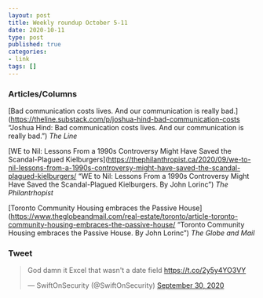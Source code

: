 ```yaml
---
layout: post
title: Weekly roundup October 5-11
date: 2020-10-11
type: post
published: true
categories:
- link
tags: []
---
```


### Articles/Columns

[Bad communication costs lives. And our communication is really bad.](https://theline.substack.com/p/joshua-hind-bad-communication-costs “Joshua Hind: Bad communication costs lives. And our communication is really bad.”) *The Line*

[WE to Nil: Lessons From a 1990s Controversy Might Have Saved the Scandal-Plagued Kielburgers](https://thephilanthropist.ca/2020/09/we-to-nil-lessons-from-a-1990s-controversy-might-have-saved-the-scandal-plagued-kielburgers/ “WE to Nil: Lessons From a 1990s Controversy Might Have Saved the Scandal-Plagued Kielburgers. By John Lorinc”) *The Philantrhopist*

[Toronto Community Housing embraces the Passive House](https://www.theglobeandmail.com/real-estate/toronto/article-toronto-community-housing-embraces-the-passive-house/ “Toronto Community Housing embraces the Passive House. By John Lorinc”) *The Globe and Mail*

### Tweet

<blockquote class=“twitter-tweet”><p lang=“en” dir=“ltr”>God damn it Excel that wasn&#39;t a date field <a href=“https://t.co/2y5y4YO3VY”>https://t.co/2y5y4YO3VY</a></p>&mdash; SwiftOnSecurity (@SwiftOnSecurity) <a href=“https://twitter.com/SwiftOnSecurity/status/1311442032615981058?ref_src=twsrc%5Etfw”>September 30, 2020</a></blockquote> <script async src=“https://platform.twitter.com/widgets.js” charset=“utf-8”></script>
